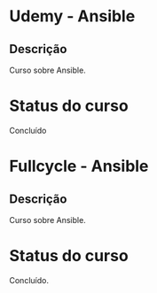 # Udemy - Ansible

## Descrição

Curso sobre Ansible.

# Status do curso

Concluído

# Fullcycle - Ansible

## Descrição

Curso sobre Ansible.

# Status do curso

Concluído.